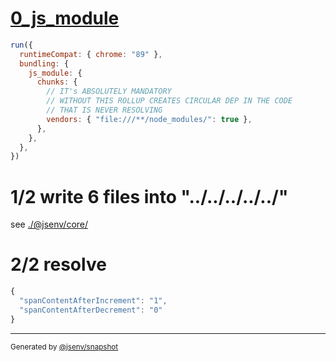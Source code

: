 # [0_js_module](../../preact_and_redux_build.test.mjs#L56)

```js
run({
  runtimeCompat: { chrome: "89" },
  bundling: {
    js_module: {
      chunks: {
        // IT's ABSOLUTELY MANDATORY
        // WITHOUT THIS ROLLUP CREATES CIRCULAR DEP IN THE CODE
        // THAT IS NEVER RESOLVING
        vendors: { "file:///**/node_modules/": true },
      },
    },
  },
})
```

# 1/2 write 6 files into "../../../../../"

see [./@jsenv/core/](./@jsenv/core/)

# 2/2 resolve

```js
{
  "spanContentAfterIncrement": "1",
  "spanContentAfterDecrement": "0"
}
```

---

<sub>
  Generated by <a href="https://github.com/jsenv/core/tree/main/packages/independent/snapshot">@jsenv/snapshot</a>
</sub>
